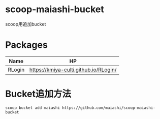 # scoop-maiashi-bucket
scoop用追加bucket
# Packages
|Name|HP|
|------|-------------------------------------|
|RLogin|https://kmiya-culti.github.io/RLogin/|
# Bucket追加方法
```scoop bucket add maiashi https://github.com/maiashi/scoop-maiashi-bucket```
